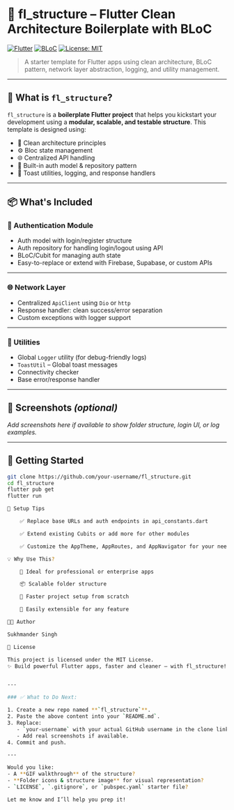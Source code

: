 # 🧱 fl_structure – Flutter Clean Architecture Boilerplate with BLoC

[![Flutter](https://img.shields.io/badge/Flutter-Framework-blue)](https://flutter.dev/)
[![BLoC](https://img.shields.io/badge/State-BLoC-52c41a)](https://bloclibrary.dev/)
[![License: MIT](https://img.shields.io/badge/License-MIT-yellow.svg)](LICENSE)

> A starter template for Flutter apps using clean architecture, BLoC pattern, network layer abstraction, logging, and utility management.

---

## 🚀 What is `fl_structure`?

`fl_structure` is a **boilerplate Flutter project** that helps you kickstart your development using a **modular, scalable, and testable structure**. This template is designed using:
- 🧱 Clean architecture principles  
- ⚙️ Bloc state management  
- 🌐 Centralized API handling  
- 🔐 Built-in auth model & repository pattern  
- 🧪 Toast utilities, logging, and response handlers

---

## 📦 What's Included

### 🔑 Authentication Module

- Auth model with login/register structure
- Auth repository for handling login/logout using API
- BLoC/Cubit for managing auth state
- Easy-to-replace or extend with Firebase, Supabase, or custom APIs

---

### 🌐 Network Layer

- Centralized `ApiClient` using `Dio` or `http`
- Response handler: clean success/error separation
- Custom exceptions with logger support

---

### 🧰 Utilities

- Global `Logger` utility (for debug-friendly logs)
- `ToastUtil` – Global toast messages
- Connectivity checker
- Base error/response handler

---

## 📸 Screenshots *(optional)*

_Add screenshots here if available to show folder structure, login UI, or log examples._

---

## 🧪 Getting Started

```bash
git clone https://github.com/your-username/fl_structure.git
cd fl_structure
flutter pub get
flutter run

🔧 Setup Tips

    ✅ Replace base URLs and auth endpoints in api_constants.dart

    ✅ Extend existing Cubits or add more for other modules

    ✅ Customize the AppTheme, AppRoutes, and AppNavigator for your needs

💡 Why Use This?

    💼 Ideal for professional or enterprise apps

    📦 Scalable folder structure

    🚀 Faster project setup from scratch

    🔄 Easily extensible for any feature

👨‍💻 Author

Sukhmander Singh

📄 License

This project is licensed under the MIT License.
✨ Build powerful Flutter apps, faster and cleaner — with fl_structure!


---

### ✅ What to Do Next:

1. Create a new repo named **`fl_structure`**.
2. Paste the above content into your `README.md`.
3. Replace:
   - `your-username` with your actual GitHub username in the clone link.
   - Add real screenshots if available.
4. Commit and push.

---

Would you like:
- A **GIF walkthrough** of the structure?
- **Folder icons & structure image** for visual representation?
- `LICENSE`, `.gitignore`, or `pubspec.yaml` starter file?

Let me know and I’ll help you prep it!
